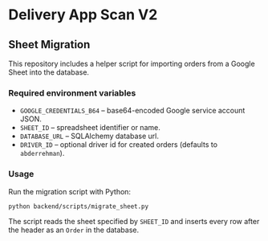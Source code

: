 # Delivery App Scan V2

## Sheet Migration

This repository includes a helper script for importing orders from a Google Sheet into the database.

### Required environment variables

- `GOOGLE_CREDENTIALS_B64` – base64-encoded Google service account JSON.
- `SHEET_ID` – spreadsheet identifier or name.
- `DATABASE_URL` – SQLAlchemy database url.
- `DRIVER_ID` – optional driver id for created orders (defaults to `abderrehman`).

### Usage

Run the migration script with Python:

```bash
python backend/scripts/migrate_sheet.py
```

The script reads the sheet specified by `SHEET_ID` and inserts every row after the header as an `Order` in the database.
